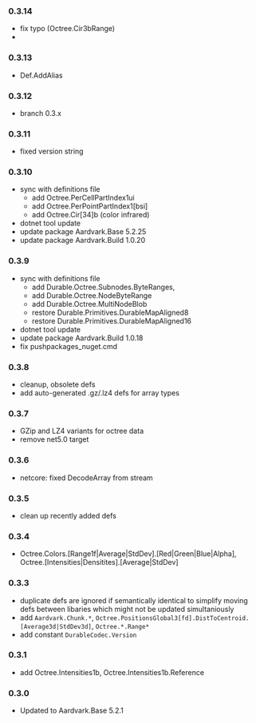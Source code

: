 ### 0.3.14
- fix typo (Octree.Cir3bRange)
- 
### 0.3.13
- Def.AddAlias

### 0.3.12
- branch 0.3.x

### 0.3.11
- fixed version string

### 0.3.10
- sync with definitions file
    - add Octree.PerCellPartIndex1ui
    - add Octree.PerPointPartIndex1[bsi]
    - add Octree.Cir[34]b (color infrared)
- dotnet tool update
- update package Aardvark.Base 5.2.25
- update package Aardvark.Build 1.0.20

### 0.3.9
- sync with definitions file
    - add Durable.Octree.Subnodes.ByteRanges,
    - add Durable.Octree.NodeByteRange
    - add Durable.Octree.MultiNodeBlob
    - restore Durable.Primitives.DurableMapAligned8
    - restore Durable.Primitives.DurableMapAligned16
- dotnet tool update
- update package Aardvark.Build 1.0.18
- fix pushpackages_nuget.cmd

### 0.3.8
- cleanup, obsolete defs
- add auto-generated .gz/.lz4 defs for array types

### 0.3.7
- GZip and LZ4 variants for octree data
- remove net5.0 target

### 0.3.6
- netcore: fixed DecodeArray from stream 

### 0.3.5
- clean up recently added defs

### 0.3.4
- Octree.Colors.[Range1f|Average|StdDev].[Red|Green|Blue|Alpha], Octree.[Intensities|Densitites].[Average|StdDev]

### 0.3.3
- duplicate defs are ignored if semantically identical to simplify moving defs between libaries which might not be updated simultaniously
- add `Aardvark.Chunk.*`, `Octree.PositionsGlobal3[fd].DistToCentroid.[Average3d|StdDev3d]`, `Octree.*.Range*`
- add constant `DurableCodec.Version`

### 0.3.1
- add Octree.Intensities1b, Octree.Intensities1b.Reference

### 0.3.0
- Updated to Aardvark.Base 5.2.1